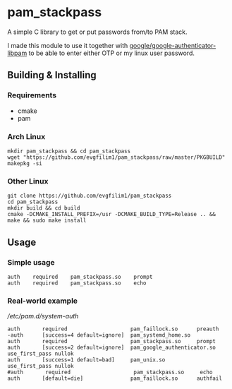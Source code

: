 # pam_stackpass

A simple C library to get or put passwords from/to PAM stack.

I made this module to use it together with [google/google-authenticator-libpam][gauthpam]
to be able to enter either OTP or my linux user password.

## Building & Installing

### Requirements
- cmake
- pam

### Arch Linux

```shell
mkdir pam_stackpass && cd pam_stackpass
wget "https://github.com/evgfilim1/pam_stackpass/raw/master/PKGBUILD"
makepkg -si
```

### Other Linux

```shell
git clone https://github.com/evgfilim1/pam_stackpass
cd pam_stackpass
mkdir build && cd build
cmake -DCMAKE_INSTALL_PREFIX=/usr -DCMAKE_BUILD_TYPE=Release .. && make && sudo make install
```

## Usage

### Simple usage

```
auth    required    pam_stackpass.so    prompt
auth    required    pam_stackpass.so    echo
```

### Real-world example

_/etc/pam.d/system-auth_
```
auth       required                    pam_faillock.so      preauth
-auth      [success=4 default=ignore]  pam_systemd_home.so
auth       required                    pam_stackpass.so     prompt
auth       [success=2 default=ignore]  pam_google_authenticator.so use_first_pass nullok
auth       [success=1 default=bad]     pam_unix.so          use_first_pass nullok
#auth       required                    pam_stackpass.so     echo
auth       [default=die]               pam_faillock.so      authfail
```

[gauthpam]: https://github.com/google/google-authenticator-libpam
